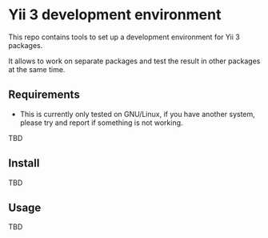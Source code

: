 Yii 3 development environment
=============================

This repo contains tools to set up a development environment for Yii 3 packages.

It allows to work on separate packages and test the result in other packages at the same time.


Requirements
------------

- This is currently only tested on GNU/Linux, if you have another system, please try and report if something is not working.

TBD

Install
-------

TBD

Usage
-----

TBD


